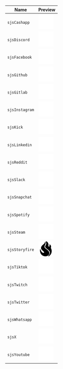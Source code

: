 | Name | Preview |
| --- | --- |
| `sjsCashapp` | <img src="icons\cashapp.svg">
| `sjsDiscord` | <img src="icons\discord.svg">
| `sjsFacebook` | <img src="icons\facebook.svg">
| `sjsGithub` | <img src="icons\github.svg">
| `sjsGitlab` | <img src="icons\gitlab.svg">
| `sjsInstagram` | <img src="icons\instagram.svg">
| `sjsKick` | <img src="icons\kick.svg">
| `sjsLinkedin` | <img src="icons\linkedin.svg">
| `sjsReddit` | <img src="icons\reddit.svg">
| `sjsSlack` | <img src="icons\slack.svg">
| `sjsSnapchat` | <img src="icons\snapchat.svg">
| `sjsSpotify` | <img src="icons\spotify.svg">
| `sjsSteam` | <img src="icons\steam.svg">
| `sjsStoryfire` | <img src="icons\storyfire.svg">
| `sjsTiktok` | <img src="icons\tiktok.svg">
| `sjsTwitch` | <img src="icons\twitch.svg">
| `sjsTwitter` | <img src="icons\twitter.svg">
| `sjsWhatsapp` | <img src="icons\whatsapp.svg">
| `sjsX` | <img src="icons\x.svg">
| `sjsYoutube` | <img src="icons\youtube.svg">
